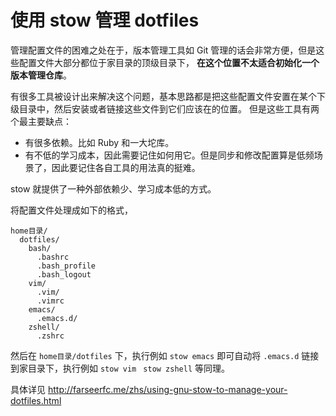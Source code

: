 # 使用 stow 管理 dotfiles



管理配置文件的困难之处在于，版本管理工具如 Git 管理的话会非常方便，但是这些配置文件大部分都位于家目录的顶级目录下， **在这个位置不太适合初始化一个版本管理仓库**。



有很多工具被设计出来解决这个问题，基本思路都是把这些配置文件安置在某个下级目录中，然后安装或者链接这些文件到它们应该在的位置。 但是这些工具有两个最主要缺点：

- 有很多依赖。比如 Ruby 和一大坨库。
- 有不低的学习成本，因此需要记住如何用它。但是同步和修改配置算是低频场景了，因此要记住各自工具的用法真的挺难。



stow 就提供了一种外部依赖少、学习成本低的方式。



将配置文件处理成如下的格式，

```
home目录/
  dotfiles/
    bash/
      .bashrc
      .bash_profile
      .bash_logout
    vim/
      .vim/
      .vimrc
    emacs/
      .emacs.d/
    zshell/
      .zshrc
```



然后在 `home目录/dotfiles` 下，执行例如 `stow emacs` 即可自动将 `.emacs.d` 链接到家目录下，执行例如 `stow vim ` `stow zshell` 等同理。



具体详见 http://farseerfc.me/zhs/using-gnu-stow-to-manage-your-dotfiles.html

